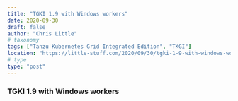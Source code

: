 ```yaml
---
title: "TGKI 1.9 with Windows workers"
date: 2020-09-30
draft: false
author: "Chris Little"
# taxonomy
tags: ["Tanzu Kubernetes Grid Integrated Edition", "TKGI"]
location: "https://little-stuff.com/2020/09/30/tgki-1-9-with-windows-workers/"
# type
type: "post"
---
```


### TGKI 1.9 with Windows workers
